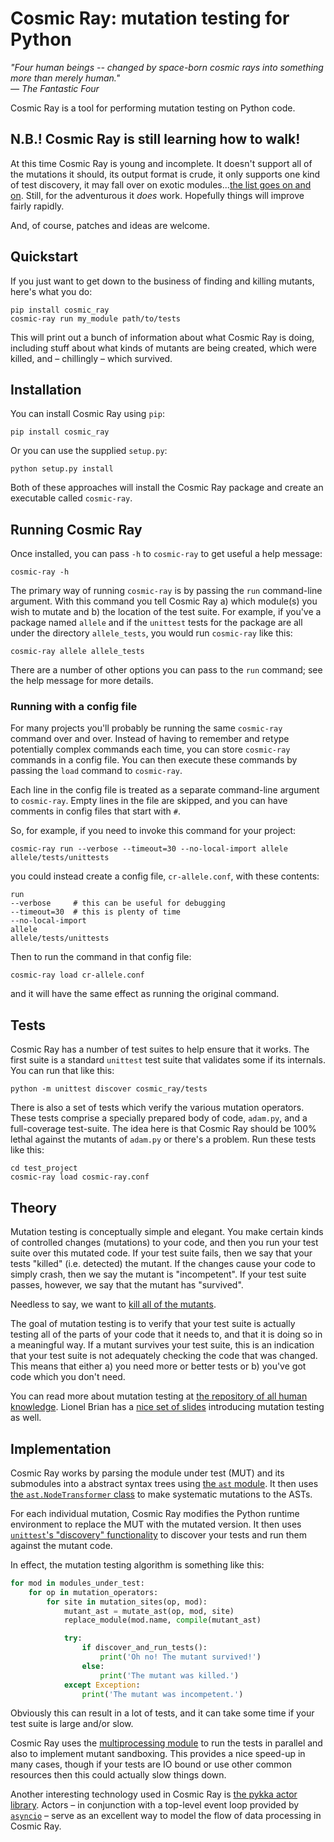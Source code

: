 # Cosmic Ray: mutation testing for Python

*"Four human beings -- changed by space-born cosmic rays into something more than merely human."*  
*— The Fantastic Four*

Cosmic Ray is a tool for performing mutation testing on Python
code.

## N.B.! Cosmic Ray is still learning how to walk!

At this time Cosmic Ray is young and incomplete. It doesn't support
all of the mutations it should, its output format is crude, it only
supports one kind of test discovery, it may fall over on exotic
modules...[the list goes on and on](https://github.com/abingham/cosmic-ray/issues). Still,
for the adventurous it *does* work. Hopefully things will improve
fairly rapidly.

And, of course, patches and ideas are welcome.

## Quickstart

If you just want to get down to the business of finding and killing
mutants, here's what you do:

```
pip install cosmic_ray
cosmic-ray run my_module path/to/tests
```

This will print out a bunch of information about what Cosmic Ray is
doing, including stuff about what kinds of mutants are being created,
which were killed, and – chillingly – which survived.

## Installation

You can install Cosmic Ray using `pip`:

```
pip install cosmic_ray
```

Or you can use the supplied `setup.py`:

```
python setup.py install
```

Both of these approaches will install the Cosmic Ray package and
create an executable called `cosmic-ray`.

## Running Cosmic Ray

Once installed, you can pass `-h` to `cosmic-ray` to get useful a help
message:

```
cosmic-ray -h
```

The primary way of running `cosmic-ray` is by passing the `run`
command-line argument. With this command you tell Cosmic Ray a) which
module(s) you wish to mutate and b) the location of the test
suite. For example, if you've a package named `allele` and if the
`unittest` tests for the package are all under the directory
`allele_tests`, you would run `cosmic-ray` like this:

```
cosmic-ray allele allele_tests
```

There are a number of other options you can pass to the `run` command;
see the help message for more details.

### Running with a config file

For many projects you'll probably be running the same `cosmic-ray`
command over and over. Instead of having to remember and retype
potentially complex commands each time, you can store `cosmic-ray`
commands in a config file. You can then execute these commands by
passing the `load` command to `cosmic-ray`.

Each line in the config file is treated as a separate command-line
argument to `cosmic-ray`. Empty lines in the file are skipped, and you
can have comments in config files that start with `#`.

So, for example, if you need to invoke this command for your project:

```
cosmic-ray run --verbose --timeout=30 --no-local-import allele allele/tests/unittests
```

you could instead create a config file, `cr-allele.conf`, with these
contents:

```
run
--verbose     # this can be useful for debugging
--timeout=30  # this is plenty of time
--no-local-import
allele
allele/tests/unittests
```

Then to run the command in that config file:

```
cosmic-ray load cr-allele.conf
```

and it will have the same effect as running the original command.

## Tests

Cosmic Ray has a number of test suites to help ensure that it works. The
first suite is a standard `unittest` test suite that validates some if
its internals. You can run that like this:

```
python -m unittest discover cosmic_ray/tests
```

There is also a set of tests which verify the various mutation
operators. These tests comprise a specially prepared body of code,
`adam.py`, and a full-coverage test-suite. The idea here is that
Cosmic Ray should be 100% lethal against the mutants of `adam.py` or
there's a problem. Run these tests like this:

```
cd test_project
cosmic-ray load cosmic-ray.conf
```

## Theory

Mutation testing is conceptually simple and elegant. You make certain
kinds of controlled changes (mutations) to your code, and then you
run your test suite over this mutated code. If your test suite fails,
then we say that your tests "killed" (i.e. detected) the mutant. If
the changes cause your code to simply crash, then we say the mutant is
"incompetent". If your test suite passes, however, we say that the
mutant has "survived".

Needless to say, we want to
[kill all of the mutants](http://www.troll.me/images/x-all-the-things/kill-all-the-mutants.jpg).

The goal of mutation testing is to verify that your test suite is
actually testing all of the parts of your code that it needs to, and
that it is doing so in a meaningful way. If a mutant survives your
test suite, this is an indication that your test suite is not
adequately checking the code that was changed. This means that either
a) you need more or better tests or b) you've got code which you don't
need.

You can read more about mutation testing at
[the repository of all human knowledge](http://en.wikipedia.org/wiki/Mutation_testing). Lionel
Brian has a
[nice set of slides](http://www.uio.no/studier/emner/matnat/ifi/INF4290/v10/undervisningsmateriale/INF4290-Mutest.pdf)
introducing mutation testing as well.

## Implementation

Cosmic Ray works by parsing the module under test (MUT) and its
submodules into a abstract syntax trees using
[the `ast` module](https://docs.python.org/3/library/ast.html). It
then uses
[the `ast.NodeTransformer` class](https://docs.python.org/3/library/ast.html#ast.NodeTransformer)
to make systematic mutations to the ASTs.

For each individual mutation, Cosmic Ray modifies the Python runtime
environment to replace the MUT with the mutated version. It then uses
[`unittest`'s "discovery" functionality](https://docs.python.org/3/library/unittest.html#test-discovery)
to discover your tests and run them against the mutant code.

In effect, the mutation testing algorithm is something like this:

```python
for mod in modules_under_test:
    for op in mutation_operators:
        for site in mutation_sites(op, mod):
	        mutant_ast = mutate_ast(op, mod, site)
			replace_module(mod.name, compile(mutant_ast)

	        try:
			    if discover_and_run_tests():
				    print('Oh no! The mutant survived!')
				else:
				    print('The mutant was killed.')
	        except Exception:
			    print('The mutant was incompetent.')		
```
				
Obviously this can result in a lot of tests, and it can take some time
if your test suite is large and/or slow.

Cosmic Ray uses the
[multiprocessing module](https://docs.python.org/3/library/multiprocessing.html)
to run the tests in parallel and also to implement mutant
sandboxing. This provides a nice speed-up in many cases, though if your
tests are IO bound or use other common resources then this could
actually slow things down.

Another interesting technology used in Cosmic Ray is
[the pykka actor library](https://github.com/jodal/pykka). Actors – in
conjunction with a top-level event loop provided by
[`asyncio`](https://docs.python.org/3/library/asyncio.html) – serve as
an excellent way to model the flow of data processing in Cosmic Ray.
